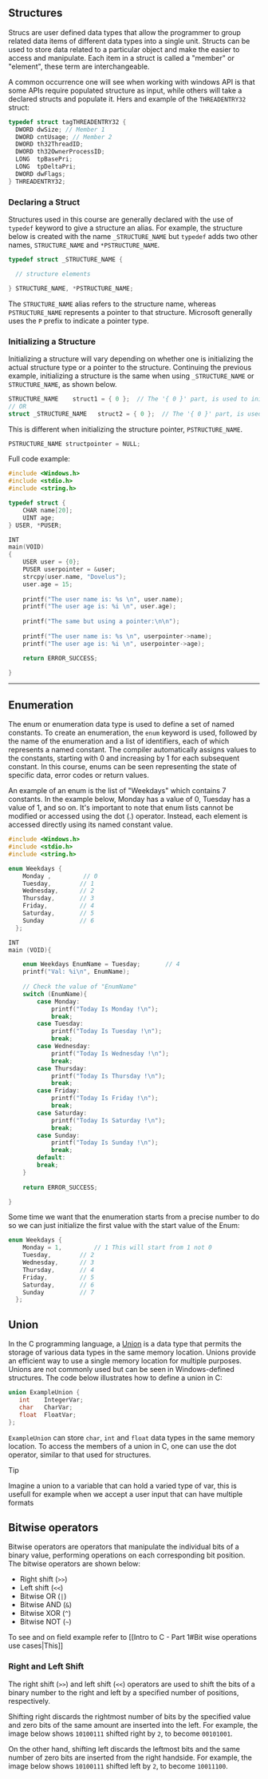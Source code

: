 ## Structures
Strucs are user defined data types that allow the programmer to group related data items of different data types into a single unit. Structs can be used to store data related to a particular object and make the easier to access and manipulate. Each item in a struct is called a "member" or "element", these term are interchangeable.

A common occurrence one will see when working with windows API is that some APIs require populated structure as input, while others will take a declared structs and populate it. Hers and example of the `THREADENTRY32` struct:

```c
typedef struct tagTHREADENTRY32 {
  DWORD dwSize; // Member 1
  DWORD cntUsage; // Member 2
  DWORD th32ThreadID;
  DWORD th32OwnerProcessID;
  LONG  tpBasePri;
  LONG  tpDeltaPri;
  DWORD dwFlags;
} THREADENTRY32; 
```

### Declaring a Struct
Structures used in this course are generally declared with the use of `typedef` keyword to give a structure an alias. For example, the structure below is created with the name `_STRUCTURE_NAME` but `typedef` adds two other names, `STRUCTURE_NAME` and `*PSTRUCTURE_NAME`.

```c
typedef struct _STRUCTURE_NAME {

  // structure elements

} STRUCTURE_NAME, *PSTRUCTURE_NAME;
```

The `STRUCTURE_NAME` alias refers to the structure name, whereas `PSTRUCTURE_NAME` represents a pointer to that structure. Microsoft generally uses the `P` prefix to indicate a pointer type.

### Initializing a Structure
Initializing a structure will vary depending on whether one is initializing the actual structure type or a pointer to the structure. Continuing the previous example, initializing a structure is the same when using `_STRUCTURE_NAME` or `STRUCTURE_NAME`, as shown below.

```c
STRUCTURE_NAME    struct1 = { 0 };  // The '{ 0 }' part, is used to initialize all the elements of struct1 to zero
// OR
struct _STRUCTURE_NAME   struct2 = { 0 };  // The '{ 0 }' part, is used to initialize all the elements of struct2 to zero
```

This is different when initializing the structure pointer, `PSTRUCTURE_NAME`.

```c
PSTRUCTURE_NAME structpointer = NULL;
```

Full code example:

```c
#include <Windows.h>
#include <stdio.h>
#include <string.h>

typedef struct {
    CHAR name[20];
    UINT age;
} USER, *PUSER;

INT 
main(VOID)
{  
    USER user = {0};
    PUSER userpointer = &user;
    strcpy(user.name, "Dovelus");
    user.age = 15;
    
    printf("The user name is: %s \n", user.name);
    printf("The user age is: %i \n", user.age);
    
    printf("The same but using a pointer:\n\n");
    
    printf("The user name is: %s \n", userpointer->name);
    printf("The user age is: %i \n", userpointer->age);

    return ERROR_SUCCESS;

}
```

---

## Enumeration
The enum or enumeration data type is used to define a set of named constants. To create an enumeration, the `enum` keyword is used, followed by the name of the enumeration and a list of identifiers, each of which represents a named constant. The compiler automatically assigns values to the constants, starting with 0 and increasing by 1 for each subsequent constant. In this course, enums can be seen representing the state of specific data, error codes or return values.

An example of an enum is the list of "Weekdays" which contains 7 constants. In the example below, Monday has a value of 0, Tuesday has a value of 1, and so on. It's important to note that enum lists cannot be modified or accessed using the dot (.) operator. Instead, each element is accessed directly using its named constant value.

```c
#include <Windows.h>
#include <stdio.h>
#include <string.h>

enum Weekdays {
    Monday ,         // 0
    Tuesday,        // 1
    Wednesday,      // 2
    Thursday,       // 3
    Friday,         // 4
    Saturday,       // 5
    Sunday          // 6
  };

INT 
main (VOID){

    enum Weekdays EnumName = Tuesday;       // 4
    printf("Val: %i\n", EnumName);
    
    // Check the value of "EnumName"
    switch (EnumName){
        case Monday:
            printf("Today Is Monday !\n");
            break;
        case Tuesday:
            printf("Today Is Tuesday !\n");
            break;
        case Wednesday:
            printf("Today Is Wednesday !\n");
            break;
        case Thursday:
            printf("Today Is Thursday !\n");
            break;
        case Friday:
            printf("Today Is Friday !\n");
            break;
        case Saturday:
            printf("Today Is Saturday !\n");
            break;
        case Sunday:
            printf("Today Is Sunday !\n");
            break;
        default:
        break;
    }
    
    return ERROR_SUCCESS;

}
```

Some time we want that the enumeration starts from a precise  number to do so we can just initialize the first value with the start value of the Enum:

```c
enum Weekdays {
    Monday = 1,         // 1 This will start from 1 not 0
    Tuesday,        // 2
    Wednesday,      // 3
    Thursday,       // 4
    Friday,         // 5
    Saturday,       // 6
    Sunday          // 7
  };
```

## Union

In the C programming language, a [Union](https://learn.microsoft.com/en-us/cpp/cpp/unions?view=msvc-170) is a data type that permits the storage of various data types in the same memory location. Unions provide an efficient way to use a single memory location for multiple purposes. Unions are not commonly used but can be seen in Windows-defined structures. The code below illustrates how to define a union in C:

```c
union ExampleUnion {
   int    IntegerVar;
   char   CharVar;
   float  FloatVar;
};
```

`ExampleUnion` can store `char`, `int` and `float` data types in the same memory location. To access the members of a union in C, one can use the dot operator, similar to that used for structures.

> [!tip]
> Imagine a union to a variable that can hold a varied type of var, this is usefull for example when we accept a user input that can have multiple formats 


## Bitwise operators
Bitwise operators are operators that manipulate the individual bits of a binary value, performing operations on each corresponding bit position. The bitwise operators are shown below:
- Right shift (`>>`)
- Left shift (`<<`)
- Bitwise OR (`|`)
- Bitwise AND (`&`)
- Bitwise XOR (`^`)
- Bitwise NOT (`~`)

To see and on field example refer to [[Intro to C - Part 1#Bit wise operations use cases|This]]

### Right and Left Shift
The right shift (`>>`) and left shift (`<<`) operators are used to shift the bits of a binary number to the right and left by a specified number of positions, respectively.

Shifting right discards the rightmost number of bits by the specified value and zero bits of the same amount are inserted into the left. For example, the image below shows `10100111` shifted right by `2`, to become `00101001`.



On the other hand, shifting left discards the leftmost bits and the same number of zero bits are inserted from the right handside. For example, the image below shows `10100111` shifted left by `2`, to become `10011100`.
